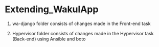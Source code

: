 # Extending_WakulApp


1. wa-django folder consists of changes made in the Front-end task

2. Hypervisor folder consists of changes made in the Hypervisor task (Back-end) using Ansible and boto
